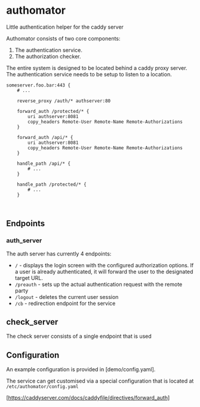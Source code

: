 # authomator
 
Little authentication helper for the caddy server

Authomator consists of two core components: 

1. The authentication service.
2. The authorization checker. 

The entire system is designed to be located behind a caddy proxy server. The authentication service needs to be setup to listen to a location. 

```
someserver.foo.bar:443 {
    # ...

    reverse_proxy /auth/* authserver:80

    forward_auth /protected/* {
        uri authserver:8081
        copy_headers Remote-User Remote-Name Remote-Authorizations
    }

    forward_auth /api/* {
        uri authserver:8081
        copy_headers Remote-User Remote-Name Remote-Authorizations
    }

    handle_path /api/* {
        # ...
    }

    handle_path /protected/* {
        # ...
    }

    
``` 

## Endpoints 

### auth_server

The auth server has currently 4 endpoints: 

- `/` - displays the login screen with the configured authorization options. If a user is already authenticated, it will forward the user to the designated target URL.
- `/preauth` - sets up the actual authentication request with the remote party
- `/logout` - deletes the current user session 
- `/cb` - redirection endpoint for the service

## check_server 

The check server consists of a single endpoint that is used 

## Configuration 

An example configuration is provided in [demo/config.yaml]. 

The service can get customised via a special configuration that is located at `/etc/authomator/config.yaml`

[https://caddyserver.com/docs/caddyfile/directives/forward_auth]